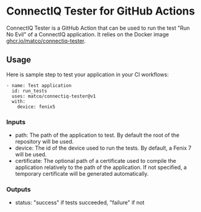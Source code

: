 # ConnectIQ Tester for GitHub Actions

ConnectIQ Tester is a GitHub Action that can be used to run the test "Run No Evil" of a ConnectIQ application. It relies on the Docker image [ghcr.io/matco/connectiq-tester](https://github.com/matco/connectiq-tester).

## Usage

Here is sample step to test your application in your CI workflows:
```
- name: Test application
  id: run_tests
  uses: matco/connectiq-tester@v1
  with:
    device: fenix5
```

### Inputs
* path: The path of the application to test. By default the root of the repository will be used.
* device: The id of the device used to run the tests. By default, a Fenix 7 will be used.
* certificate: The optional path of a certificate used to compile the application relatively to the path of the application. If not specified, a temporary certificate will be generated automatically.

### Outputs
* status: "success" if tests succeeded, "failure" if not
